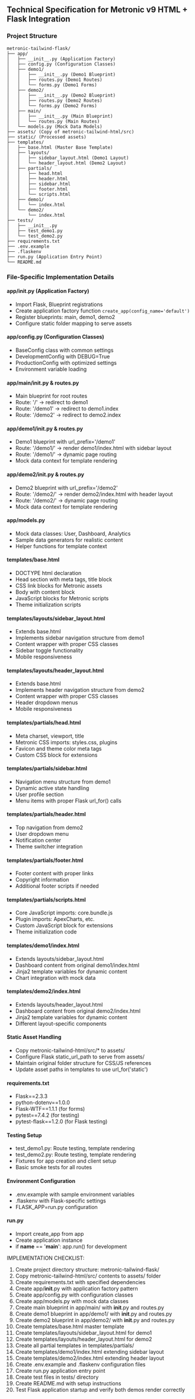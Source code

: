 ## Technical Specification for Metronic v9 HTML + Flask Integration

### Project Structure
```
metronic-tailwind-flask/
├── app/
│   ├── __init__.py (Application Factory)
│   ├── config.py (Configuration Classes)
│   ├── demo1/
│   │   ├── __init__.py (Demo1 Blueprint)
│   │   ├── routes.py (Demo1 Routes)
│   │   └── forms.py (Demo1 Forms)
│   ├── demo2/
│   │   ├── __init__.py (Demo2 Blueprint)
│   │   ├── routes.py (Demo2 Routes)
│   │   └── forms.py (Demo2 Forms)
│   ├── main/
│   │   ├── __init__.py (Main Blueprint)
│   │   └── routes.py (Main Routes)
│   └── models.py (Mock Data Models)
├── assets/ (Copy of metronic-tailwind-html/src)
├── static/ (Processed assets)
├── templates/
│   ├── base.html (Master Base Template)
│   ├── layouts/
│   │   ├── sidebar_layout.html (Demo1 Layout)
│   │   └── header_layout.html (Demo2 Layout)
│   ├── partials/
│   │   ├── head.html
│   │   ├── header.html
│   │   ├── sidebar.html
│   │   ├── footer.html
│   │   └── scripts.html
│   ├── demo1/
│   │   └── index.html
│   └── demo2/
│       └── index.html
├── tests/
│   ├── __init__.py
│   ├── test_demo1.py
│   └── test_demo2.py
├── requirements.txt
├── .env.example
├── .flaskenv
├── run.py (Application Entry Point)
└── README.md
```

### File-Specific Implementation Details

#### app/__init__.py (Application Factory)
- Import Flask, Blueprint registrations
- Create application factory function `create_app(config_name='default')`
- Register blueprints: main, demo1, demo2
- Configure static folder mapping to serve assets

#### app/config.py (Configuration Classes)
- BaseConfig class with common settings
- DevelopmentConfig with DEBUG=True
- ProductionConfig with optimized settings
- Environment variable loading

#### app/main/__init__.py & routes.py
- Main blueprint for root routes
- Route: '/' -> redirect to demo1
- Route: '/demo1' -> redirect to demo1.index
- Route: '/demo2' -> redirect to demo2.index

#### app/demo1/__init__.py & routes.py
- Demo1 blueprint with url_prefix='/demo1'
- Route: '/demo1/' -> render demo1/index.html with sidebar layout
- Route: '/demo1/<page>' -> dynamic page routing
- Mock data context for template rendering

#### app/demo2/__init__.py & routes.py
- Demo2 blueprint with url_prefix='/demo2'
- Route: '/demo2/' -> render demo2/index.html with header layout
- Route: '/demo2/<page>' -> dynamic page routing
- Mock data context for template rendering

#### app/models.py
- Mock data classes: User, Dashboard, Analytics
- Sample data generators for realistic content
- Helper functions for template context

#### templates/base.html
- DOCTYPE html declaration
- Head section with meta tags, title block
- CSS link blocks for Metronic assets
- Body with content block
- JavaScript blocks for Metronic scripts
- Theme initialization scripts

#### templates/layouts/sidebar_layout.html
- Extends base.html
- Implements sidebar navigation structure from demo1
- Content wrapper with proper CSS classes
- Sidebar toggle functionality
- Mobile responsiveness

#### templates/layouts/header_layout.html
- Extends base.html
- Implements header navigation structure from demo2
- Content wrapper with proper CSS classes
- Header dropdown menus
- Mobile responsiveness

#### templates/partials/head.html
- Meta charset, viewport, title
- Metronic CSS imports: styles.css, plugins
- Favicon and theme color meta tags
- Custom CSS block for extensions

#### templates/partials/sidebar.html
- Navigation menu structure from demo1
- Dynamic active state handling
- User profile section
- Menu items with proper Flask url_for() calls

#### templates/partials/header.html
- Top navigation from demo2
- User dropdown menu
- Notification center
- Theme switcher integration

#### templates/partials/footer.html
- Footer content with proper links
- Copyright information
- Additional footer scripts if needed

#### templates/partials/scripts.html
- Core JavaScript imports: core.bundle.js
- Plugin imports: ApexCharts, etc.
- Custom JavaScript block for extensions
- Theme initialization code

#### templates/demo1/index.html
- Extends layouts/sidebar_layout.html
- Dashboard content from original demo1/index.html
- Jinja2 template variables for dynamic content
- Chart integration with mock data

#### templates/demo2/index.html
- Extends layouts/header_layout.html
- Dashboard content from original demo2/index.html
- Jinja2 template variables for dynamic content
- Different layout-specific components

#### Static Asset Handling
- Copy metronic-tailwind-html/src/* to assets/
- Configure Flask static_url_path to serve from assets/
- Maintain original folder structure for CSS/JS references
- Update asset paths in templates to use url_for('static')

#### requirements.txt
- Flask==2.3.3
- python-dotenv==1.0.0
- Flask-WTF==1.1.1 (for forms)
- pytest==7.4.2 (for testing)
- pytest-flask==1.2.0 (for Flask testing)

#### Testing Setup
- test_demo1.py: Route testing, template rendering
- test_demo2.py: Route testing, template rendering
- Fixtures for app creation and client setup
- Basic smoke tests for all routes

#### Environment Configuration
- .env.example with sample environment variables
- .flaskenv with Flask-specific settings
- FLASK_APP=run.py configuration

#### run.py
- Import create_app from app
- Create application instance
- if __name__ == '__main__': app.run() for development

IMPLEMENTATION CHECKLIST:
1. Create project directory structure: metronic-tailwind-flask/
2. Copy metronic-tailwind-html/src/ contents to assets/ folder
3. Create requirements.txt with specified dependencies
4. Create app/__init__.py with application factory pattern
5. Create app/config.py with configuration classes
6. Create app/models.py with mock data classes
7. Create main blueprint in app/main/ with __init__.py and routes.py
8. Create demo1 blueprint in app/demo1/ with __init__.py and routes.py
9. Create demo2 blueprint in app/demo2/ with __init__.py and routes.py
10. Create templates/base.html master template
11. Create templates/layouts/sidebar_layout.html for demo1
12. Create templates/layouts/header_layout.html for demo2
13. Create all partial templates in templates/partials/
14. Create templates/demo1/index.html extending sidebar layout
15. Create templates/demo2/index.html extending header layout
16. Create .env.example and .flaskenv configuration files
17. Create run.py application entry point
18. Create test files in tests/ directory
19. Create README.md with setup instructions
20. Test Flask application startup and verify both demos render correctly